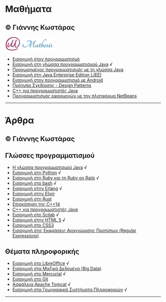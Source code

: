 # Μαθήματα 
© Γιάννης Κωστάρας
---

[![Mathesis](Courses/Mathesis/assets/mathesis.png)](http://mathesis.cup.gr)

* [Εισαγωγή στον προγραμματισμό](Courses/Mathesis/Intro2Programming/README.md)
* [Εισαγωγή στη γλώσσα προγραμματισμού Java](Courses/Mathesis/Intro2Java/README.md) √
* [Προχωρημένος προγραμματισμός με τη γλώσσα Java](Courses/Mathesis/AdvancedJava/README.md)
* [Εισαγωγή στη Java Enterprise Edition (JEE)](Courses/Mathesis/JavaEE/README.md)
* [Εισαγωγή στον προγραμματισμό με Android](Courses/Mathesis/Android/README.md)
* [Πρότυπα Σχεδίασης - Design Patterns](Courses/Mathesis/DesignPatterns/README.md)
* [C++ για προγραμματιστές Java](Courses/Mathesis/Cpp/README.md)
* [Προγραμματισμός εφαρμογών με την πλατφόρμα NetBeans](Courses/Mathesis/NetBeansRCP/README.md)

---

# Άρθρα 
© Γιάννης Κωστάρας
---

## Γλώσσες προγραμματισμού

* [Η γλώσσα προγραμματισμού Java](Java/README.md) √
* [Εισαγωγή στη Python](Python/README.md) √
* [Εισαγωγή στη Ruby και τη Ruby on Rails](Ruby/README.md) √
* [Εισαγωγή στο bash](Bash/README.md) √
* [Εισαγωγή στην Erlang](Erlang/README.md) √
* [Εισαγωγή στην Elixir](Elixir/README.md)
* [Εισαγωγή στη Rust](Rust/README.md)
* [Επισκόπηση της C++14](Cpp/Cpp14/README.md)
* [C++ για προγραμματιστές Java](Cpp/Cpp-Java/README.md)
* [Εισαγωγή στο Scilab](Scilab/README.md) √
* [Εισαγωγή στην HTML 5](HTML5/README.md) √
* [Εισαγωγή στο CSS3](CSS3/README.md)
* [Εισαγωγή στις Εκφράσεις Αναγνώρισης Προτύπων (Regular Expressions)](Regex/README.md)

## Θέματα πληροφορικής
* [Εισαγωγή στο LibreOffice](LibreOffice/README.md) √
* [Εισαγωγή στα Μαζικά Δεδομένα (Big Data)](BigData/README.md)
* [Εισαγωγή στο Mercurial](Mercurial/README.md) √
* [Εισαγωγή στο Git](Git/README.md)
* [Ασφάλεια Apache Tomcat](SecureTomcat/README.md) √
* [Εισαγωγή στα Γεωγραφικά Συστήματα Πληροφοριών](GIS/README.md) √

---